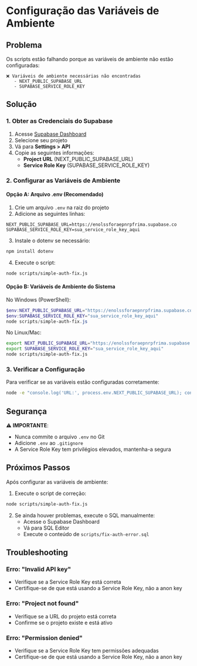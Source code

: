 # Configuração das Variáveis de Ambiente

## Problema

Os scripts estão falhando porque as variáveis de ambiente não estão configuradas:

```
❌ Variáveis de ambiente necessárias não encontradas
   - NEXT_PUBLIC_SUPABASE_URL
   - SUPABASE_SERVICE_ROLE_KEY
```

## Solução

### 1. Obter as Credenciais do Supabase

1. Acesse [Supabase Dashboard](https://supabase.com/dashboard)
2. Selecione seu projeto
3. Vá para **Settings > API**
4. Copie as seguintes informações:
   - **Project URL** (NEXT_PUBLIC_SUPABASE_URL)
   - **Service Role Key** (SUPABASE_SERVICE_ROLE_KEY)

### 2. Configurar as Variáveis de Ambiente

#### Opção A: Arquivo .env (Recomendado)

1. Crie um arquivo `.env` na raiz do projeto
2. Adicione as seguintes linhas:

```env
NEXT_PUBLIC_SUPABASE_URL=https://enolssforaepnrpfrima.supabase.co
SUPABASE_SERVICE_ROLE_KEY=sua_service_role_key_aqui
```

3. Instale o dotenv se necessário:
```bash
npm install dotenv
```

4. Execute o script:
```bash
node scripts/simple-auth-fix.js
```

#### Opção B: Variáveis de Ambiente do Sistema

No Windows (PowerShell):
```powershell
$env:NEXT_PUBLIC_SUPABASE_URL="https://enolssforaepnrpfrima.supabase.co"
$env:SUPABASE_SERVICE_ROLE_KEY="sua_service_role_key_aqui"
node scripts/simple-auth-fix.js
```

No Linux/Mac:
```bash
export NEXT_PUBLIC_SUPABASE_URL="https://enolssforaepnrpfrima.supabase.co"
export SUPABASE_SERVICE_ROLE_KEY="sua_service_role_key_aqui"
node scripts/simple-auth-fix.js
```

### 3. Verificar a Configuração

Para verificar se as variáveis estão configuradas corretamente:

```bash
node -e "console.log('URL:', process.env.NEXT_PUBLIC_SUPABASE_URL); console.log('Key:', process.env.SUPABASE_SERVICE_ROLE_KEY ? 'Configurada' : 'Não configurada');"
```

## Segurança

⚠️ **IMPORTANTE**: 
- Nunca commite o arquivo `.env` no Git
- Adicione `.env` ao `.gitignore`
- A Service Role Key tem privilégios elevados, mantenha-a segura

## Próximos Passos

Após configurar as variáveis de ambiente:

1. Execute o script de correção:
```bash
node scripts/simple-auth-fix.js
```

2. Se ainda houver problemas, execute o SQL manualmente:
   - Acesse o Supabase Dashboard
   - Vá para SQL Editor
   - Execute o conteúdo de `scripts/fix-auth-error.sql`

## Troubleshooting

### Erro: "Invalid API key"
- Verifique se a Service Role Key está correta
- Certifique-se de que está usando a Service Role Key, não a anon key

### Erro: "Project not found"
- Verifique se a URL do projeto está correta
- Confirme se o projeto existe e está ativo

### Erro: "Permission denied"
- Verifique se a Service Role Key tem permissões adequadas
- Certifique-se de que está usando a Service Role Key, não a anon key 